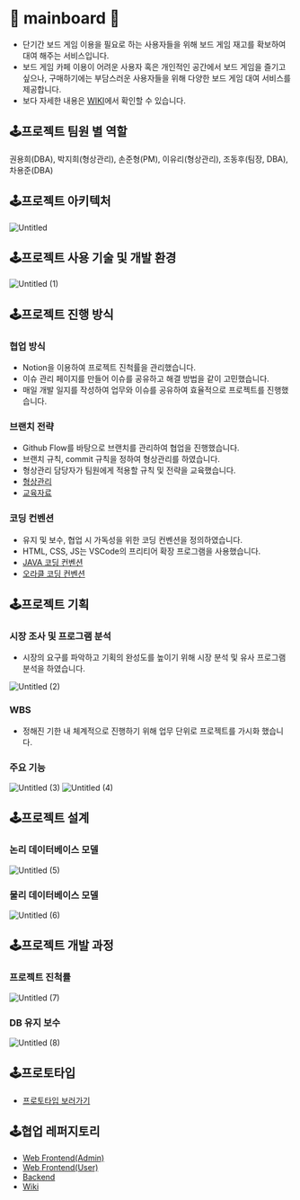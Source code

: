 # 🎲 mainboard 🎲

- 단기간 보드 게임 이용을 필요로 하는 사용자들을 위해 보드 게임 재고를 확보하여 대여 해주는 서비스입니다.
- 보드 게임 카페 이용이 어려운 사용자 혹은 개인적인 공간에서 보드 게임을  즐기고 싶으나, 구매하기에는 부담스러운 사용자들을 위해 다양한 보드 게임 대여 서비스를 제공합니다.
- 보다 자세한 내용은 [WIKI](https://github.com/gozingamrae/.github/wiki)에서 확인할 수 있습니다.

## 🕹️프로젝트 팀원 별 역할

권용희(DBA), 박지희(형상관리), 손준형(PM), 이유리(형상관리), 조동후(팀장, DBA), 차용준(DBA)

## 🕹️프로젝트 아키텍처
![Untitled](https://user-images.githubusercontent.com/67030031/217006366-0877207f-00fd-4c85-a5d6-1dc9410b5d27.png)

## 🕹️프로젝트 사용 기술 및 개발 환경

![Untitled (1)](https://user-images.githubusercontent.com/67030031/217006450-078c9a80-46a9-4298-9afa-59fc51a2c15c.png)

## 🕹️프로젝트 진행 방식

### 협업 방식

- Notion을 이용하여 프로젝트 진척률을 관리했습니다.
- 이슈 관리 페이지를 만들어 이슈를 공유하고 해결 방법을 같이 고민했습니다.
- 매일 개발 일지를 작성하여 업무와 이슈를 공유하여 효율적으로 프로젝트를 진행했습니다.

### 브랜치 전략

- Github Flow를 바탕으로 브랜치를 관리하여 협업을 진행했습니다.
- 브랜치 규칙, commit 규칙을 정하여 형상관리를 하였습니다.
- 형상관리 담당자가 팀원에게 적용할 규칙 및 전략을 교육했습니다.
- [형상관리](https://github.com/gozingamrae/.github/wiki/%F0%9F%90%B1%ED%98%95%EC%83%81%EA%B4%80%EB%A6%AC)
- [교육자료](https://github.com/gozingamrae/.github/wiki/%F0%9F%98%B8-git-%EC%8B%9C%EC%9E%91%ED%95%98%EA%B8%B0)

### 코딩 컨벤션

- 유지 및 보수, 협업 시 가독성을 위한 코딩 컨벤션을 정의하였습니다.
- HTML, CSS, JS는 VSCode의 프리티어 확장 프로그램을 사용했습니다.
- [JAVA 코딩 컨벤션](https://github.com/gozingamrae/.github/wiki/%E2%AD%90-JAVA-%EC%BD%94%EB%94%A9-%EC%BB%A8%EB%B2%A4%EC%85%98)
- [오라클 코딩 컨벤션](https://github.com/gozingamrae/.github/wiki/%E2%AD%95%EF%B8%8F%EC%98%A4%EB%9D%BC%ED%81%B4-%EC%BB%A8%EB%B2%A4%EC%85%98)

## 🕹️프로젝트 기획

### 시장 조사 및 프로그램 분석

- 시장의 요구를 파악하고 기획의 완성도를 높이기 위해 시장 분석 및 유사 프로그램 분석을 하였습니다.

![Untitled (2)](https://user-images.githubusercontent.com/67030031/217006729-214b4b6d-0a1e-4b5f-9012-906c043775df.png)


### WBS

- 정해진 기한 내 체계적으로 진행하기 위해 업무 단위로 프로젝트를 가시화 했습니다.

### 주요 기능

![Untitled (3)](https://user-images.githubusercontent.com/67030031/217006916-dba32ff3-782e-4504-846c-4f59a69f82b4.png)
![Untitled (4)](https://user-images.githubusercontent.com/67030031/217006974-dc983d3b-3d1a-459a-a733-0e255fee0422.png)

## 🕹️프로젝트 설계

### 논리 데이터베이스 모델

![Untitled (5)](https://user-images.githubusercontent.com/67030031/217007024-5bed2b21-8c7f-4445-bcce-4090a27ba866.png)

### 물리 데이터베이스 모델

![Untitled (6)](https://user-images.githubusercontent.com/67030031/217007072-cb6a05cb-7f0d-4d69-954c-264231378bca.png)

## 🕹️프로젝트 개발 과정

### 프로젝트 진척률

![Untitled (7)](https://user-images.githubusercontent.com/67030031/217007186-b4b16639-d4cf-48e4-a6f2-2872014ad205.png)

### DB 유지 보수

![Untitled (8)](https://user-images.githubusercontent.com/67030031/217007257-7302f9ca-bd8e-4513-832b-1ec9520a3a57.png)

## 🕹️프로토타입

- [프로토타입 보러가기](https://www.figma.com/proto/MEaa3grkgKMzn7r1SnriOL/BoardGame?node-id=960%3A240&scaling=min-zoom&page-id=946%3A2243&starting-point-node-id=960%3A240&show-proto-sidebar=1)

## 🕹️협업 레퍼지토리

- [Web Frontend(Admin)](https://github.com/gozingamrae/mainboard-frontend-management)
- [Web Frontend(User)](https://github.com/gozingamrae/mainboard-frontend-service)
- [Backend](https://github.com/gozingamrae/mainboard-backend)
- [Wiki](https://github.com/gozingamrae/.github/wiki)

